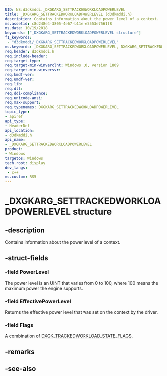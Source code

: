 ```yaml
---
UID: NS:d3dkmddi._DXGKARG_SETTRACKEDWORKLOADPOWERLEVEL
title: _DXGKARG_SETTRACKEDWORKLOADPOWERLEVEL (d3dkmddi.h)
description: Contains information about the power level of a context.
ms.assetid: c8d248e4-3805-4e67-b11e-e5553e7561f8
ms.date: 10/19/2018
keywords: ["_DXGKARG_SETTRACKEDWORKLOADPOWERLEVEL structure"]
f1_keywords:
 - "d3dkmddi/_DXGKARG_SETTRACKEDWORKLOADPOWERLEVEL"
ms.keywords: _DXGKARG_SETTRACKEDWORKLOADPOWERLEVEL, DXGKARG_SETTRACKEDWORKLOADPOWERLEVEL, *INOUT_PDXGKARG_SETTRACKEDWORKLOADPOWERLEVEL
req.header: d3dkmddi.h
req.include-header:
req.target-type:
req.target-min-winverclnt: Windows 10, version 1809
req.target-min-winversvr:
req.kmdf-ver:
req.umdf-ver:
req.lib:
req.dll:
req.ddi-compliance:
req.unicode-ansi:
req.max-support:
req.typenames: DXGKARG_SETTRACKEDWORKLOADPOWERLEVEL
topic_type: 
- apiref
api_type: 
- HeaderDef
api_location: 
- d3dkmddi.h
api_name: 
- _DXGKARG_SETTRACKEDWORKLOADPOWERLEVEL
product:
- Windows
targetos: Windows
tech.root: display
dev_langs:
 - c++
ms.custom: RS5
---
```


# _DXGKARG_SETTRACKEDWORKLOADPOWERLEVEL structure

## -description

Contains information about the power level of a context.

## -struct-fields

### -field PowerLevel

The power level is an UINT that varies from 0 to 100, where 100 means the maximum power the engine supports.

### -field EffectivePowerLevel

Returns the effective power level that was set on the context by the driver.

### -field Flags
 
A combination of [DXGK_TRACKEDWORKLOAD_STATE_FLAGS](ns-d3dkmddi-_dxgk_trackedworkload_state_flags.md).

## -remarks

## -see-also
